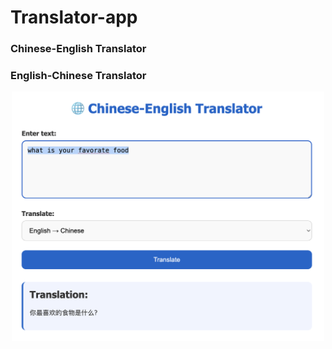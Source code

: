 # Translator-app

### Chinese-English Translator
### English-Chinese Translator


<p align="center">
  <img src="./translator-show.png" width="500"/>
</p>


